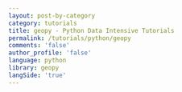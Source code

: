 ```yaml
---
layout: post-by-category
category: tutorials
title: geopy - Python Data Intensive Tutorials
permalink: /tutorials/python/geopy
comments: 'false'
author_profile: 'false'
language: python
library: geopy
langSide: 'true'
---
```

